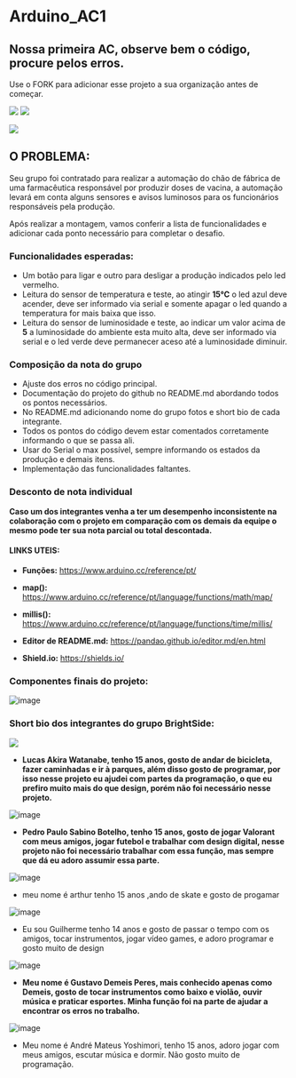 # Arduino_AC1
## Nossa primeira AC, observe bem o código, procure pelos erros.

Use o FORK para adicionar esse projeto a sua organização antes de começar.

![](https://img.shields.io/github/forks/Leoruiz197/Arduino_AC1)
![](https://img.shields.io/github/stars/Leoruiz197/Arduino_AC1)

![](https://github.com/Leoruiz197/Arduino_AC1/blob/main/AC1.png)

## **O PROBLEMA:** 

Seu grupo foi contratado para realizar a automação do chão de fábrica de uma farmacêutica responsável por produzir doses de vacina, a automação levará em conta alguns sensores e avisos luminosos para os funcionários responsáveis pela produção.

Após realizar a montagem, vamos conferir a lista de funcionalidades e adicionar cada ponto necessário para completar o desafio.

### Funcionalidades esperadas:

- Um botão para ligar e outro para desligar a produção indicados pelo led vermelho.
- Leitura do sensor de temperatura e teste, ao atingir **15℃** o led azul deve acender, deve ser informado via serial e somente apagar o led quando a temperatura for mais baixa que isso.
- Leitura do sensor de luminosidade e teste, ao indicar um valor acima de **5** a luminosidade do ambiente esta muito alta, deve ser informado via serial e o led verde deve permanecer aceso até a luminosidade diminuir.

### Composição da nota do grupo
- Ajuste dos erros no código principal.
- Documentação do projeto do github no README.md abordando todos os pontos necessários.
- No README.md adicionando nome do grupo fotos e short bio de cada integrante.
- Todos os pontos do código devem estar comentados corretamente informando o que se passa ali.
- Usar do Serial o max possível, sempre informando os estados da produção e demais itens.
- Implementação das funcionalidades faltantes.

### Desconto de nota individual

**Caso um dos integrantes venha a ter um desempenho inconsistente na colaboração com o projeto em comparação com os demais da equipe o mesmo pode ter sua nota parcial ou total descontada.**

#### LINKS UTEIS:

- **Funções:** https://www.arduino.cc/reference/pt/
- **map():** https://www.arduino.cc/reference/pt/language/functions/math/map/
- **millis():** https://www.arduino.cc/reference/pt/language/functions/time/millis/

- **Editor de README.md:** https://pandao.github.io/editor.md/en.html
- **Shield.io:** https://shields.io/

### Componentes finais do projeto:
![image](https://user-images.githubusercontent.com/78860065/113216962-823e6480-9253-11eb-89a5-aff6dd33d6de.png)

### Short bio dos integrantes do grupo BrightSide:
![](https://cdn.discordapp.com/attachments/740352379496431718/826936659442532393/unknown.png)
- **Lucas Akira Watanabe, tenho 15 anos, gosto de andar de bicicleta, fazer caminhadas e ir à parques, além disso gosto de programar, por isso nesse projeto eu ajudei com partes da programação, o que eu prefiro muito mais do que design, porém não foi necessário nesse projeto.**

![image](https://user-images.githubusercontent.com/79206358/113220156-0fd08300-9259-11eb-9723-221ea0c30bc4.png)
- **Pedro Paulo Sabino Botelho, tenho 15 anos, gosto de jogar Valorant com meus amigos, jogar futebol e trabalhar com design digital, nesse projeto não foi necessário trabalhar com essa função, mas sempre que dá eu adoro assumir essa parte.**

![image](https://user-images.githubusercontent.com/80905505/113220390-7a81be80-9259-11eb-9286-4ba0d05beac4.png)
- meu nome é arthur tenho 15 anos ,ando de skate e gosto de progamar

![image](https://user-images.githubusercontent.com/80905448/113220858-4c50ae80-925a-11eb-9507-8a6a34daca19.png)
- Eu sou Guilherme tenho 14 anos e gosto de passar o tempo com os amigos, tocar instrumentos, jogar vídeo games, e adoro programar e gosto muito de design

![image](https://cdn.discordapp.com/attachments/724643384068669514/826950368671694868/Captura_de_tela_de_2021-03-31_19-40-53.png)
- **Meu nome é Gustavo Demeis Peres, mais conhecido apenas como Demeis, gosto de tocar instrumentos como baixo e violão, ouvir música e praticar esportes. Minha função foi na parte de ajudar a encontrar os erros no trabalho.**

![image](https://cdn.discordapp.com/attachments/707565430314893322/826954676191887360/unknown.png)
- Meu nome é André Mateus Yoshimori, tenho 15 anos, adoro jogar com meus amigos, escutar música e dormir. Não gosto muito de programação.
